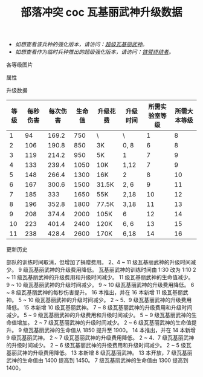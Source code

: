 ﻿---
title: "部落冲突 coc 瓦基丽武神升级数据"
navTitle: "瓦基丽武神"
shownTitle: "瓦基丽武神"
description: "这位光荣的勇士擅长使用双手斧，她在相邻的建筑物之间跑动，能够通过狂暴旋风将多个敌人或建筑一同粉碎！"
module: upgrade-home
imgFolder: home_tech/0082
wiki: https://clashofclans.fandom.com/wiki/Valkyrie
canonical: /upgrade/0082-Valkyrie
---

- *如想查看该兵种的强化版本，请访问：[超级瓦基丽武神](/upgrade/0607-Super-Valkyrie)。*
- *如想查看作为临时兵种推出的超级强化版本，请访问：[铁臂终结者](/upgrade/0e19-The-Disarmer)。*

<UnitInfo :folder="$frontmatter.imgFolder" imgSrc="Valkyrie_info.png" :imgAlt="$frontmatter.navTitle" :description="$frontmatter.description" />

<SmallTitle>各等级图片</SmallTitle>

<Panel>
    <UnitImgGroup :folder="$frontmatter.imgFolder">
        <UnitImg imgTitle="1 - 2 级" imgSrc="Valkyrie1.png" />
        <UnitImg imgTitle="3 - 4 级" imgSrc="Valkyrie3.png" />
        <UnitImg imgTitle="5 级" imgSrc="Valkyrie5.png" />
        <UnitImg imgTitle="6 - 7 级" imgSrc="Valkyrie6.png" />
        <UnitImg imgTitle="8 级" imgSrc="Valkyrie8.png" />
        <UnitImg imgTitle="9 级" imgSrc="Valkyrie9.png" />
        <UnitImg imgTitle="10 级" imgSrc="Valkyrie10.png" />
        <UnitImg imgTitle="11 级" imgSrc="Valkyrie11.png" />
    </UnitImgGroup>
</Panel>

<SmallTitle>属性</SmallTitle>

<UnitProperties>
    <UnitProperty pKey="部队类型" pValue="地面近战单位" />
    <UnitProperty pKey="攻击偏好" pValue="无" />
    <UnitProperty pKey="伤害类型" pValue="范围攻击" />
    <UnitProperty pKey="伤害半径" pValue="1 格" />
    <UnitProperty pKey="攻击的目标" pValue="仅地面目标" />
    <UnitProperty pKey="占据人口" pValue="8" />
    <UnitProperty pKey="移动速度" pValue="3 格/秒" />
    <UnitProperty pKey="攻击速度" pValue="1.8 秒/次" />
    <UnitProperty pKey="攻击距离" pValue="0.5 格" />
    <UnitProperty pKey="首次进攻时机" pValue="到达目标后 0.8 秒" />
    <UnitProperty pKey="所需暗黑训练营等级" pValue="3" />
    <UnitProperty pKey="所需大本等级" pValue="8" />
    <UnitProperty pKey="训练时间" pValue="无" trainingSystem="2025" />
    <UnitProperty pKey="捐赠费用" pValue="4,4,180,Dark_Elixir" :isDonationCost="true" />
</UnitProperties>

<SmallTitle>升级数据</SmallTitle>

<script setup>
const tableExtraInfo = [
    {
        "column": 4,
        "type": "cost",
        "gpClass": "research",
        "icon": "Dark_Elixir"
    },
    {
        "column": 5,
        "type": "time",
        "gpClass": "research"
    }
];
</script>

<UnitTable :tableExtraInfo="tableExtraInfo">

| 等级 |  每秒伤害 | 每次伤害 | 生命值 | 升级花费|  升级时间  |所需实验室等级|所需大本等级|
| ---- |   ----   |   ----  |  ---- |   ----  |    ----   |    ----    |   ----    |
|   1  |     94   |  169.2  |  750  |      \  |     \     |      1     |     8     |
|   2  |    106   |  190.8  |  850  |     3K  |    0, 8   |      6     |     8     |
|   3  |    119   |  214.2  |  950  |     5K  |    1      |      7     |     9     |
|   4  |    133   |  239.4  | 1050  |    10K  |    1,12   |      7     |     9     |
|   5  |    148   |  266.4  | 1300  |    16K  |    2      |      8     |    10     |
|   6  |    167   |  300.6  | 1500  |  31.5K  |    2, 6   |      9     |    11     |
|   7  |    185   |  333    | 1650  |    55K  |    2,18   |     10     |    12     |
|   8  |    196   |  352.8  | 1800  |  77.5K  |    3,18   |     11     |    13     |
|   9  |    208   |  374.4  | 2000  |   105K  |    6      |     12     |    14     |
|  10  |    223   |  401.4  | 2400  |   120K  |    6, 6   |     13     |    15     |
|  11  |    238   |  428.4  | 2600  |   170K  |    6,18   |     14     |    16     |
</UnitTable>

<SmallTitle>更新历史</SmallTitle>

<Timeline>
    <TimelineItem date="2025/03/27">
        <TimelineRow>部队的训练时间取消，但增加了捐赠费用。</TimelineRow>
    </TimelineItem>
    <TimelineItem date="2025/03/24">
        <TimelineRow>2、4 ~ 11 级瓦基丽武神的升级时间减少。</TimelineRow>
        <TimelineRow>9 级瓦基丽武神的升级费用降低。</TimelineRow>
    </TimelineItem>
    <TimelineItem date="2025/02/10">
        <TimelineRow>瓦基丽武神的训练时间由 1:30 改为 1:10</TimelineRow>
    </TimelineItem>
    <TimelineItem date="2024/11/25">
        <TimelineRow>2 ~ 11 级瓦基丽武神的升级费用和升级时间减少。</TimelineRow>
    </TimelineItem>
    <TimelineItem date="2024/09/09">
        <TimelineRow>11 级瓦基丽武神的生命值减少。</TimelineRow>
    </TimelineItem>
    <TimelineItem date="2024/06/18">
        <TimelineRow>9 ~ 10 级瓦基丽武神的升级时间减少。</TimelineRow>
        <TimelineRow>9 ~ 10 级瓦基丽武神的升级费用降低。</TimelineRow>
    </TimelineItem>
    <TimelineItem date="2024/06/03">
        <TimelineRow>6 ~ 8 级瓦基丽武神的每秒伤害提升。</TimelineRow>
    </TimelineItem>
    <TimelineItem date="2023/12/12">
        <TimelineRow>16 本推出，并在 16 本新增 11 级瓦基丽武神。</TimelineRow>
        <TimelineRow>5 ~ 10 级瓦基丽武神的升级时间减少。</TimelineRow>
        <TimelineRow>2 ~ 5、9 级瓦基丽武神的升级费用降低。</TimelineRow>
    </TimelineItem>
    <TimelineItem date="2023/06/12">
        <TimelineRow>15 本新增 10 级瓦基丽武神。</TimelineRow>
        <TimelineRow>7 ~ 8 级瓦基丽武神的升级费用和升级时间减少。</TimelineRow>
    </TimelineItem>
    <TimelineItem date="2022/10/10">
        <TimelineRow>5 ~ 9 级瓦基丽武神的升级费用和升级时间减少。</TimelineRow>
    </TimelineItem>
    <TimelineItem date="2022/06/27">
        <TimelineRow>5 ~ 9 级瓦基丽武神的生命值增加。</TimelineRow>
    </TimelineItem>
    <TimelineItem date="2021/12/09">
        <TimelineRow>2 ~ 7 级瓦基丽武神的升级时间减少。</TimelineRow>
        <TimelineRow>2 ~ 6 级瓦基丽武神的生命值提升。</TimelineRow>
    </TimelineItem>
    <TimelineItem date="2021/08/12">
        <TimelineRow>9 级瓦基丽武神的生命值从 1850 提升至 1900。</TimelineRow>
    </TimelineItem>
    <TimelineItem date="2021/04/12">
        <TimelineRow>14 本推出，并在 14 本新增 9 级瓦基丽武神。</TimelineRow>
        <TimelineRow>2 ~ 7 级瓦基丽武神的升级费用降低。</TimelineRow>
        <TimelineRow>2 ~ 4、7 级瓦基丽武神的升级时间减少。</TimelineRow>
    </TimelineItem>
    <TimelineItem date="2020/10/12">
        <TimelineRow>2 ~ 6 级瓦基丽武神的升级费用和升级时间减少。</TimelineRow>
    </TimelineItem>
    <TimelineItem date="2020/03/30">
        <TimelineRow>2 ~ 5 级瓦基丽武神的升级费用降低。</TimelineRow>
        <TimelineRow>13 本新增 8 级瓦基丽武神。</TimelineRow>
    </TimelineItem>
    <TimelineItem date="2019/12/09">
        <TimelineRow>13 本开放，7 级瓦基丽武神的生命值由 1400 提高到 1450。</TimelineRow>
    </TimelineItem>
    <TimelineItem date="2019/09/11">
        <TimelineRow>7 级瓦基丽武神的生命值由 1300 提高到 1400。</TimelineRow>
    </TimelineItem>
    <TimelineItem :historyBottom="true" />
</Timeline>